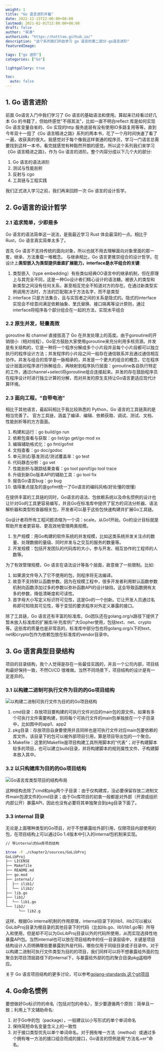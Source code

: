 ```yaml
---
weight: 1
title: "Go 语言进阶开篇"
date: 2022-12-15T22:00:00+08:00
lastmod: 2021-02-01T22:00:00+08:00
draft: false
author: "宋涛"
authorLink: "https://hotttao.github.io/"
description: "这个系列我们开始学习 go 语言的第二部分-go语言进阶"
featuredImage: 

tags: ["go 进阶"]
categories: ["Go"]

lightgallery: true

toc:
  auto: false
---
```


## 1. Go 语言进阶
前面 Go语言入门中我们学习了 Go 语言的基础语法和使用。算起来已经看过好几本 Go 的书籍了，但始终感觉"不得其法"，比如一直不明白reflect 库是如何实现 Go 语言变量自省的、Go 实现的http 服务底层有没有使用IO多路复用等等。直到今年双十一囤了《Go 语言精进之路》系列的两本书，花了一个月时间快速了看了一遍，收获真的很大。我感觉对于每个像我这样普通的程序员，学习一门语言总需要找到这样一本书，看完就感觉有种豁然开朗的感觉。所以这个系列我们来学习 《Go 语言精进之路》，作为 Go 语言的进阶。整个内容分成以下几个大的部分:
1. Go 语言的语法进阶
2. 测试与性能剖析
3. 反射与 cgo
4. 工具链与工程实践

我们正式进入学习之前，我们再来回顾一次 Go 语言的设计哲学。

## 2. Go语言的设计哲学
### 2.1 追求简单，少即是多
Go 语言的语法简单这一说法，是我最近学习 Rust 体会最深的一点。相比于 Rust，Go 语言真实简单太多了。

首先 Go 语言不支持传统的面向对象，所以也就不用去理解面向对象里面的那一套，继承、方法重载一堆概念。 与继承相比，Go 语言更推崇组合的设计哲学。在设计上**类型嵌入为类型提供垂直扩展能力，interface是水平组合的关键**:
1. 类型嵌入（type embedding）有些类似经典OO语言中的继承机制，但在原理上与其完全不同，这是一种Go设计者们精心设计的语法糖。被嵌入的类型和新类型之间没有任何关系，甚至相互完全不知道对方的存在。在通过新类型实例调用方法时，方法的匹配取决于方法名字，而不是类型
1. interface 只是方法集合，且与实现者之间的关系是隐式的。隐式的interface实现会不经意间满足依赖抽象、里氏替换、接口隔离等设计原则，通过interface将程序各个部分组合在一起的方法，实现水平组合

### 2.2 原生并发，轻量高效
goroutine 和 channel 直接拔高了 Go 在并发处理上的高度。由于goroutine的开销很小（相对线程），Go官方鼓励大家使用goroutine来充分利用多核资源。并发是有关结构的，它是一种将一个程序分解成多个小片段并且每个小片段都可以独立执行的程序设计方法；并发程序的小片段之间一般存在通信联系并且通过通信相互协作。并发与组合的哲学是一脉相承的，并发是一个更大的组合的概念，它在程序设计层面对程序进行拆解组合，再映射到程序执行层面：goroutine各自执行特定的工作，通过channel+select将goroutine组合连接起来。并发的存在鼓励程序员在程序设计时进行独立计算的分解，而对并发的原生支持让Go语言更适应现代计算环境。

### 2.3 面向工程，“自带电池”
相比于其他语言，最起码相比于我比较熟悉的 Python，Go 语言的工具链真的是相当完善了。
官方工具链，涵盖了编译、编辑、依赖获取、调试、测试、文档、性能剖析等的方方面面。
1. 构建和运行：go build/go run
2. 依赖包查看与获取：go list/go get/go mod xx
3. 编辑辅助格式化：go fmt/gofmt
4. 文档查看：go doc/godoc
5. 单元测试/基准测试/测试覆盖率：go test
6. 代码静态分析：go vet
7. 性能剖析与跟踪结果查看：go tool pprof/go tool trace
8. 升级到新Go版本API的辅助工具：go tool fix
9. 报告Go语言bug：go bug
10. 值得重点提及的是gofmt统一了Go语言的编码风格(好处懂的很懂)

在提供丰富的工具链的同时，Go语言的语法、包依赖系统以及命名惯例的设计也让针对Go的工具更容易编写，并且Go在标准库中提供了官方的词法分析器、语法解析器和类型检查器相关包，开发者可以基于这些包快速构建并扩展Go工具链。

Go设计者将所有工程问题浓缩为一个词：scale。从Go1开始，Go的设计目标就是帮助开发者更容易、更高效地管理两类规模。
1. 生产规模：用Go构建的软件系统的并发规模，比如这类系统并发关注点的数量、处理数据的量级、同时并发与之交互的服务的数量等。
2. 开发规模：包括开发团队的代码库的大小，参与开发、相互协作的工程师的人数等。

为了有效管理规模，Go 语言在语法设计等各个层面，故意做了一些限制。比如:
1. 如果源文件导入了它不使用的包，则程序将无法编译。
2. 故意不支持默认函数参数。因为在规模工程中，很多开发者利用默认函数参数机制向函数添加过多的参数以弥补函数API的设计缺陷，这会导致函数拥有太多的参数，降低清晰度和可读性。
3. 首字母大小写定义标识符可见性，这是Go的一个创新。它让开发人员通过名称即可知晓其可见性，等于变现的要求程序对外定义暴露的接口。

除了工具链，Go 语言还有丰富的标准库。Go团队还在golang.org/x路径下提供了暂未放入标准库的扩展库/补充库供广大Gopher使用，包括text、net、crypto等。这些库的质量也是非常高的，标准库中部分包也将golang.org/x下的text、net和crypto包作为依赖包放在标准库的vendor目录中。

## 3. Go 语言典型目录结构
项目的目录结构，我个人觉得是存在一些最佳实践的，并且一个公司内部，项目结构最好保持一致，不然CI/CD 很难做。当然不同场景下，项目结构的设计是有一定差异的。

### 3.1 以构建二进制可执行文件为目的的Go项目结构

![以构建二进制可执行文件为目的的Go项目结构](/images/go/expert/project_bin.png)

1. cmd目录：存放项目要构建的可执行文件对应的main包的源文件。如果有多个可执行文件需要构建，则将每个可执行文件的main包单独放在一个子目录中，比如图中的app1、app2
2. pkg目录：存放项目自身要使用并且同样也是可执行文件对应main包要依赖的库文件。该目录下的包可以被外部项目引用，算是项目导出包的一个聚合。
3. Makefile：这里的Makefile是项目构建工具所用脚本的“代表”；对于构建脚本较多的项目，也可以建立build目录，并将构建脚本的规则属性文件、子构建脚本放入其中。

### 3.2 以只构建库为目的的Go项目结构

![Go语言库类型项目的结构布局](/images/go/expert/project_package.png)

这种结构去除了cmd和pkg两个子目录：由于仅构建库，没必要保留存放二进制文件main包源文件的cmd目录；由于Go库项目的初衷一般都是对外部（开源或组织内部公开）暴露API，因此也没有必要将其单独聚合到pkg目录下面了。

### 3.3 internal 目录
无论是上面哪种类型的Go项目，对于不想暴露给外部引用，仅限项目内部使用的包，在项目结构上可以通过Go 1.4版本中引入的internal包机制来实现。

```bash
// 带internal的Go库项目结构

$tree -F ./chapter2/sources/GoLibProj
GoLibProj
├── LICENSE
├── Makefile
├── README.md
├── go.mod
├── internal/
│  ├── ilib1/
│  └── ilib2/
├── lib.go
├── lib1/
│  └── lib1.go
└── lib2/
      └── lib2.g
```

这样，根据Go internal机制的作用原理，internal目录下的ilib1、ilib2可以被以GoLibProj目录为根目录的其他目录下的代码（比如lib.go、lib1/lib1.go等）所导入和使用，但是却不可以为GoLibProj目录以外的代码所使用，从而实现选择性地暴露API包。当然internal也可以放在项目结构中的任一目录层级中，关键是项目结构设计人员明确哪些要暴露到外层代码，哪些仅用于同级目录或子目录中。对于以构建二进制可执行文件类型为目的的项目，我们同样可以将不想暴露给外面的包聚合到项目顶层路径下的internal下，与暴露给外部的包的聚合目录pkg遥相呼应。

关于 Go 语言项目结构的更多讨论，可以参考[golang-standards 这个git项目](https://github.com/golang-standards/project-layout)

## 4. Go命名惯例
要想做好Go标识符的命名（包括对包的命名），至少要遵循两个原则：简单且一致；利用上下文辅助命名:
1. 对于Go中的包（package），一般建议以小写形式的单个单词命名
2. 保持简短命名变量含义上的一致性
3. 对于接口类型优先以单个单词命名。对于拥有唯一方法（method）或通过多个拥有唯一方法的接口组合而成的接口，Go语言的惯例是用“方法名+er”命名。
